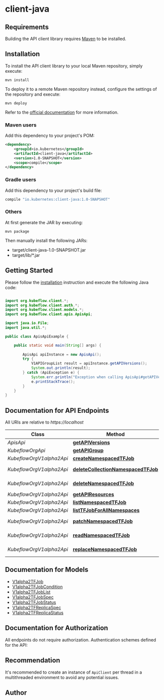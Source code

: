 # client-java

## Requirements

Building the API client library requires [Maven](https://maven.apache.org/) to be installed.

## Installation

To install the API client library to your local Maven repository, simply execute:

```shell
mvn install
```

To deploy it to a remote Maven repository instead, configure the settings of the repository and execute:

```shell
mvn deploy
```

Refer to the [official documentation](https://maven.apache.org/plugins/maven-deploy-plugin/usage.html) for more information.

### Maven users

Add this dependency to your project's POM:

```xml
<dependency>
    <groupId>io.kubernetes</groupId>
    <artifactId>client-java</artifactId>
    <version>1.0-SNAPSHOT</version>
    <scope>compile</scope>
</dependency>
```

### Gradle users

Add this dependency to your project's build file:

```groovy
compile "io.kubernetes:client-java:1.0-SNAPSHOT"
```

### Others

At first generate the JAR by executing:

    mvn package

Then manually install the following JARs:

* target/client-java-1.0-SNAPSHOT.jar
* target/lib/*.jar

## Getting Started

Please follow the [installation](#installation) instruction and execute the following Java code:

```java

import org.kubeflow.client.*;
import org.kubeflow.client.auth.*;
import org.kubeflow.client.models.*;
import org.kubeflow.client.apis.ApisApi;

import java.io.File;
import java.util.*;

public class ApisApiExample {

    public static void main(String[] args) {
        
        ApisApi apiInstance = new ApisApi();
        try {
            V1APIGroupList result = apiInstance.getAPIVersions();
            System.out.println(result);
        } catch (ApiException e) {
            System.err.println("Exception when calling ApisApi#getAPIVersions");
            e.printStackTrace();
        }
    }
}

```

## Documentation for API Endpoints

All URIs are relative to *https://localhost*

Class | Method | HTTP request | Description
------------ | ------------- | ------------- | -------------
*ApisApi* | [**getAPIVersions**](docs/ApisApi.md#getAPIVersions) | **GET** /apis/ | 
*KubeflowOrgApi* | [**getAPIGroup**](docs/KubeflowOrgApi.md#getAPIGroup) | **GET** /apis/kubeflow.org/ | 
*KubeflowOrgV1alpha2Api* | [**createNamespacedTFJob**](docs/KubeflowOrgV1alpha2Api.md#createNamespacedTFJob) | **POST** /apis/kubeflow.org/v1alpha2/namespaces/{namespace}/tfjobs | 
*KubeflowOrgV1alpha2Api* | [**deleteCollectionNamespacedTFJob**](docs/KubeflowOrgV1alpha2Api.md#deleteCollectionNamespacedTFJob) | **DELETE** /apis/kubeflow.org/v1alpha2/namespaces/{namespace}/tfjobs | 
*KubeflowOrgV1alpha2Api* | [**deleteNamespacedTFJob**](docs/KubeflowOrgV1alpha2Api.md#deleteNamespacedTFJob) | **DELETE** /apis/kubeflow.org/v1alpha2/namespaces/{namespace}/tfjobs/{name} | 
*KubeflowOrgV1alpha2Api* | [**getAPIResources**](docs/KubeflowOrgV1alpha2Api.md#getAPIResources) | **GET** /apis/kubeflow.org/v1alpha2/ | 
*KubeflowOrgV1alpha2Api* | [**listNamespacedTFJob**](docs/KubeflowOrgV1alpha2Api.md#listNamespacedTFJob) | **GET** /apis/kubeflow.org/v1alpha2/namespaces/{namespace}/tfjobs | 
*KubeflowOrgV1alpha2Api* | [**listTFJobForAllNamespaces**](docs/KubeflowOrgV1alpha2Api.md#listTFJobForAllNamespaces) | **GET** /apis/kubeflow.org/v1alpha2/tfjobs | 
*KubeflowOrgV1alpha2Api* | [**patchNamespacedTFJob**](docs/KubeflowOrgV1alpha2Api.md#patchNamespacedTFJob) | **PATCH** /apis/kubeflow.org/v1alpha2/namespaces/{namespace}/tfjobs/{name} | 
*KubeflowOrgV1alpha2Api* | [**readNamespacedTFJob**](docs/KubeflowOrgV1alpha2Api.md#readNamespacedTFJob) | **GET** /apis/kubeflow.org/v1alpha2/namespaces/{namespace}/tfjobs/{name} | 
*KubeflowOrgV1alpha2Api* | [**replaceNamespacedTFJob**](docs/KubeflowOrgV1alpha2Api.md#replaceNamespacedTFJob) | **PUT** /apis/kubeflow.org/v1alpha2/namespaces/{namespace}/tfjobs/{name} | 


## Documentation for Models

 - [V1alpha2TFJob](docs/V1alpha2TFJob.md)
 - [V1alpha2TFJobCondition](docs/V1alpha2TFJobCondition.md)
 - [V1alpha2TFJobList](docs/V1alpha2TFJobList.md)
 - [V1alpha2TFJobSpec](docs/V1alpha2TFJobSpec.md)
 - [V1alpha2TFJobStatus](docs/V1alpha2TFJobStatus.md)
 - [V1alpha2TFReplicaSpec](docs/V1alpha2TFReplicaSpec.md)
 - [V1alpha2TFReplicaStatus](docs/V1alpha2TFReplicaStatus.md)


## Documentation for Authorization

All endpoints do not require authorization.
Authentication schemes defined for the API:

## Recommendation

It's recommended to create an instance of `ApiClient` per thread in a multithreaded environment to avoid any potential issues.

## Author



